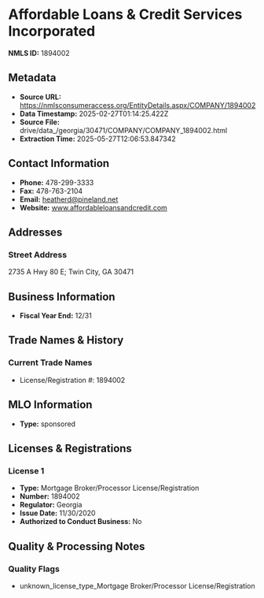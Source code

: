# Affordable Loans & Credit Services Incorporated

**NMLS ID:** 1894002

## Metadata
- **Source URL:** https://nmlsconsumeraccess.org/EntityDetails.aspx/COMPANY/1894002
- **Data Timestamp:** 2025-02-27T01:14:25.422Z
- **Source File:** drive/data_/georgia/30471/COMPANY/COMPANY_1894002.html
- **Extraction Time:** 2025-05-27T12:06:53.847342

## Contact Information
- **Phone:** 478-299-3333
- **Fax:** 478-763-2104
- **Email:** heatherd@pineland.net
- **Website:** www.affordableloansandcredit.com

## Addresses
### Street Address
2735 A Hwy 80 E; Twin City, GA 30471

## Business Information
- **Fiscal Year End:** 12/31

## Trade Names & History
### Current Trade Names
- License/Registration #: 1894002

## MLO Information
- **Type:** sponsored

## Licenses & Registrations

### License 1
- **Type:** Mortgage Broker/Processor License/Registration
- **Number:** 1894002
- **Regulator:** Georgia
- **Issue Date:** 11/30/2020
- **Authorized to Conduct Business:** No

## Quality & Processing Notes
### Quality Flags
- unknown_license_type_Mortgage Broker/Processor License/Registration
